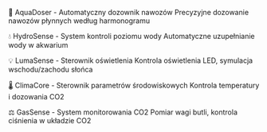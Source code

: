 🌿 AquaDoser - Automatyczny dozownik nawozów Precyzyjne dozowanie nawozów płynnych według harmonogramu

💧 HydroSense - System kontroli poziomu wody Automatyczne uzupełnianie wody w akwarium

💡 LumaSense - Sterownik oświetlenia Kontrola oświetlenia LED, symulacja wschodu/zachodu słońca

🌡️ ClimaCore - Sterownik parametrów środowiskowych Kontrola temperatury i dozowania CO2

⚖️ GasSense - System monitorowania CO2 Pomiar wagi butli, kontrola ciśnienia w układzie CO2
